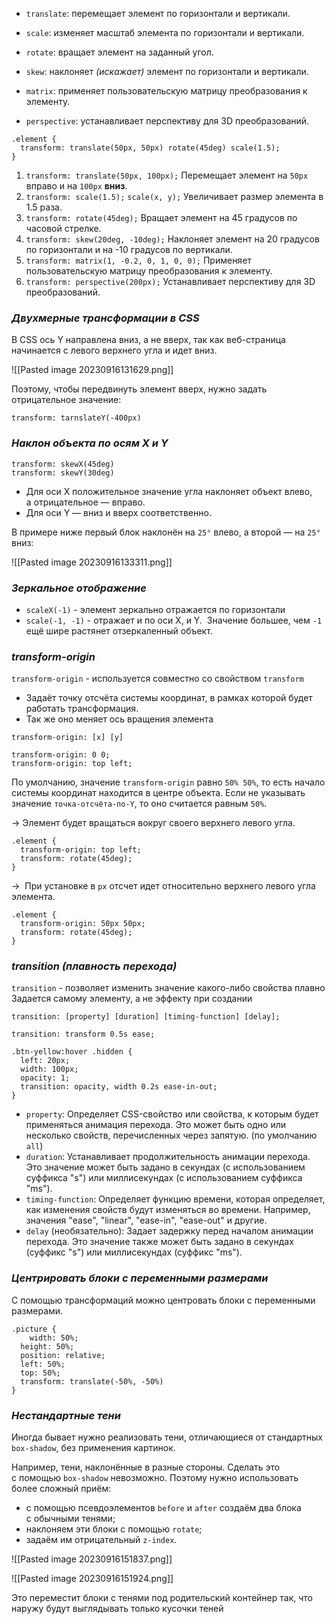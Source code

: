 - `translate`: перемещает элемент по горизонтали и вертикали.
- `scale`: изменяет масштаб элемента по горизонтали и вертикали.
- `rotate`: вращает элемент на заданный угол.
- `skew`: наклоняет _(искажает)_ элемент по горизонтали и вертикали.
  
- `matrix`: применяет пользовательскую матрицу преобразования к элементу.
- `perspective`: устанавливает перспективу для 3D преобразований.

```
.element {
  transform: translate(50px, 50px) rotate(45deg) scale(1.5);
}
```

1. `transform: translate(50px, 100px);`
    Перемещает элемент на `50px` вправо и на `100px` **вниз**.
2. `transform: scale(1.5);` `scale(x, y);`
    Увеличивает размер элемента в 1.5 раза. 
3. `transform: rotate(45deg);`
    Вращает элемент на 45 градусов по часовой стрелке.
4. `transform: skew(20deg, -10deg);`
    Наклоняет элемент на 20 градусов по горизонтали и на -10 градусов по вертикали.
5. `transform: matrix(1, -0.2, 0, 1, 0, 0);`
    Применяет пользовательскую матрицу преобразования к элементу.
6. `transform: perspective(200px);`
    Устанавливает перспективу для 3D преобразований.

### *Двухмерные трансформации в CSS*

В CSS ось Y направлена вниз, а не вверх, так как веб-страница начинается с левого верхнего угла и идет вниз.

![[Pasted image 20230916131629.png]]

Поэтому, чтобы передвинуть элемент вверх, нужно задать отрицательное значение:

```
transform: tarnslateY(-400px)
```

### *Наклон объекта по осям X и Y*

```
transform: skewX(45deg)
transform: skewY(30deg)
```

- Для оси X положительное значение угла наклоняет объект влево, а отрицательное — вправо. 
- Для оси Y — вниз и вверх соответственно.

В примере ниже первый блок наклонён на `25°` влево, а второй — на `25°` вниз:

![[Pasted image 20230916133311.png]]

### *Зеркальное отображение*

- `scaleX(-1)` - элемент зеркально отражается по горизонтали
- `scale(-1, -1)` - отражает и по оси X, и Y.
   Значение большее, чем `-1`  ещё шире растянет отзеркаленный объект.

### *transform-origin*

`transform-origin` - используется совместно со свойством `transform`
- Задаёт точку отсчёта системы координат, в рамках которой будет работать трансформация.
- Так же оно меняет ось вращения элемента

```
transform-origin: [x] [y]

transform-origin: 0 0;
transform-origin: top left;
```

По умолчанию, значение `transform-origin` равно `50% 50%`, то есть начало системы координат находится в центре объекта. 
Если не указывать значение `точка-отсчёта-по-Y`, то оно считается равным `50%`.

-> Элемент будет вращаться вокруг своего верхнего левого угла.
```
.element {
  transform-origin: top left;
  transform: rotate(45deg);
}
```

->  При установке в `px` отсчет идет относительно верхнего левого угла элемента.
```
.element {
  transform-origin: 50px 50px; 
  transform: rotate(45deg);
}
```
### *transition (плавность перехода)*

`transition` - позволяет изменить значение какого-либо свойства плавно
Задается самому элементу, а не эффекту при создании

```
transition: [property] [duration] [timing-function] [delay];
```

```
transition: transform 0.5s ease;

.btn-yellow:hover .hidden {
  left: 20px;
  width: 100px;
  opacity: 1;
  transition: opacity, width 0.2s ease-in-out;
}
```

- `property`: Определяет CSS-свойство или свойства, к которым будет применяться анимация перехода. Это может быть одно или несколько свойств, перечисленных через запятую. (по умолчанию `all`)
- `duration`: Устанавливает продолжительность анимации перехода. Это значение может быть задано в секундах (с использованием суффикса "s") или миллисекундах (с использованием суффикса "ms").
- `timing-function`: Определяет функцию времени, которая определяет, как изменения свойств будут изменяться во времени. Например, значения "ease", "linear", "ease-in", "ease-out" и другие.
- `delay` (необязательно): Задает задержку перед началом анимации перехода. Это значение также может быть задано в секундах (суффикс "s") или миллисекундах (суффикс "ms").

### *Центрировать блоки с переменными размерами*

С помощью трансформаций можно центровать блоки с переменными размерами.

```
.picture {
	width: 50%;
  height: 50%;
  position: relative;
  left: 50%;
  top: 50%;
  transform: translate(-50%, -50%)
}
```

### *Нестандартные тени*

Иногда бывает нужно реализовать тени, отличающиеся от стандартных `box-shadow`, без применения картинок.

Например, тени, наклонённые в разные стороны.
Сделать это с помощью `box-shadow` невозможно. Поэтому нужно использовать более сложный приём:

- c помощью псевдоэлементов `before` и `after` создаём два блока с обычными тенями;
- наклоняем эти блоки с помощью `rotate`;
- задаём им отрицательный `z-index`.

![[Pasted image 20230916151837.png]]

![[Pasted image 20230916151924.png]]

Это переместит блоки с тенями под родительский контейнер так, что наружу будут выглядывать только кусочки теней